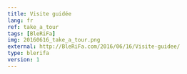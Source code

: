 ```yaml
---
title: Visite guidée
lang: fr
ref: take_a_tour
tags: [BleRiFa]
img: 20160616_take_a_tour.png
external: http://BleRiFa.com/2016/06/16/Visite-guidee/
type: blerifa
version: 1
---
```

